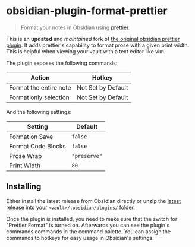 # obsidian-plugin-format-prettier

> Format your notes in Obsidian using [prettier](https://prettier.io/).

This is an **updated** and _maintained_ fork of
[the original obsidian prettier plugin](https://github.com/hipstersmoothie/obsidian-plugin-prettier).
It adds prettier's capability to format prose with a given print width. This is
helpful when viewing your vault with a text editor like vim.

The plugin exposes the following commands:

| Action                 | Hotkey             |
| ---------------------- | ------------------ |
| Format the entire note | Not Set by Default |
| Format only selection  | Not Set by Default |

And the following settings:

| Setting            | Default      |
| ------------------ | ------------ |
| Format on Save     | `false`      |
| Format Code Blocks | `false`      |
| Prose Wrap         | `"preserve"` |
| Print Width        | `80`         |

## Installing

Either install the latest release from Obsidian directly or unzip the
[latest release](https://github.com/lstwn/obsidian-plugin-prettier/releases/latest)
into your `<vault>/.obsidian/plugins/` folder.

Once the plugin is installed, you need to make sure that the switch for
"Prettier Format" is turned on. Afterwards you can see the plugin's commands
commands in the command palette. You can assign the commands to hotkeys for easy
usage in Obsidian's settings.

